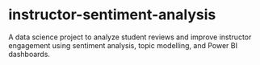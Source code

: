 # instructor-sentiment-analysis
A data science project to analyze student reviews and improve instructor engagement using sentiment analysis, topic modelling, and Power BI dashboards.
